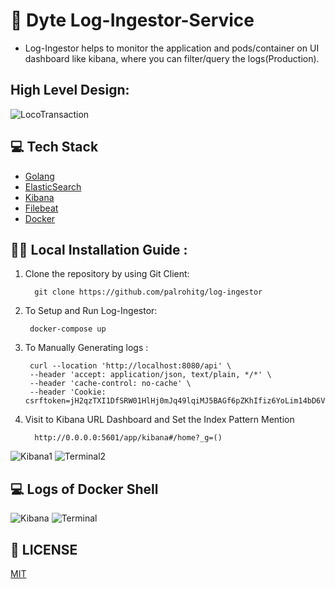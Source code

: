 # :metal:	Dyte Log-Ingestor-Service
- Log-Ingestor helps to monitor the application and pods/container on UI dashboard like kibana, where you can filter/query the logs(Production). 


## High Level Design:
![LocoTransaction](https://github-production-user-asset-6210df.s3.amazonaws.com/40069230/284015822-0b0a5d47-80e1-4bd0-a352-03634b288323.png)

## :computer: Tech Stack

* [Golang](https://go.dev/)
* [ElasticSearch](https://www.elastic.co/elasticsearch)
* [Kibana](https://www.elastic.co/kibana)
* [Filebeat](https://www.elastic.co/beats/filebeat)
* [Docker](https://www.docker.com/)


## :running_woman: Local Installation Guide :

1. Clone the repository by using Git Client:

         git clone https://github.com/palrohitg/log-ingestor

2. To Setup and Run Log-Ingestor:

        docker-compose up 

3. To Manually Generating logs :

        curl --location 'http://localhost:8080/api' \
        --header 'accept: application/json, text/plain, */*' \
        --header 'cache-control: no-cache' \
        --header 'Cookie: csrftoken=jH2qzTXI1DfSRW01HlHj0mJq49lqiMJ5BAGf6pZKhIfiz6YoLim14bD6V06tde7v'

4. Visit to Kibana URL Dashboard and Set the Index Pattern Mention
      
         http://0.0.0.0:5601/app/kibana#/home?_g=() 


![Kibana1](https://github.com/palrohitg/log-ingestor/assets/40069230/2569e9d3-6d0f-4f68-ad68-a39cb90c4fa4)
![Terminal2](https://github.com/palrohitg/log-ingestor/assets/40069230/c2c690f4-b4ba-48ef-a2e1-ff04a1bad954)


## :computer: Logs of Docker Shell
![Kibana](https://github.com/palrohitg/log-ingestor/assets/40069230/a33a9fbb-be2c-4e9a-8812-338e0f2bbc81)
![Terminal](https://github.com/palrohitg/log-ingestor/assets/40069230/b11e1d11-94be-493f-90e1-ae3d39e66557)

## 📜 LICENSE

[MIT](https://github.com/palrohitg/log-ingestor) 